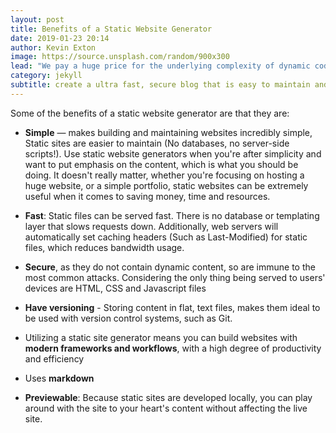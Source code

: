 ```yaml
---
layout: post
title: Benefits of a Static Website Generator
date: 2019-01-23 20:14
author: Kevin Exton
image: https://source.unsplash.com/random/900x300
lead: "We pay a huge price for the underlying complexity of dynamic code running on a server for every request — a price we could avoid paying entirely when this kind of complexity is not needed."
category: jekyll
subtitle: create a ultra fast, secure blog that is easy to maintain and easy to scale
---
```


Some of the benefits of a static website generator are that they are:

- **Simple** — makes building and maintaining websites incredibly simple, Static sites are easier to maintain (No databases, no server-side scripts!). Use static website generators when you're after simplicity and want to put emphasis on the content, which is what you should be doing. It doesn't really matter, whether you're focusing on hosting a huge website, or a simple portfolio, static websites can be extremely useful when it comes to saving money, time and resources.

- **Fast**: Static files can be served fast. There is no database or templating layer that slows requests down. Additionally, web servers will automatically set caching headers (Such as Last-Modified) for static files, which reduces bandwidth usage.

- **Secure**, as they do not contain dynamic content, so are immune to the most common attacks. Considering the only thing being served to users' devices are HTML, CSS and Javascript files

- **Have versioning** - Storing content in flat, text files, makes them ideal to be used with version control systems, such as Git.

- Utilizing a static site generator means you can build websites with **modern frameworks and workflows**, with a high degree of productivity and efficiency

- Uses **markdown**

- **Previewable**: Because static sites are developed locally, you can play around with the site to your heart's content without affecting the live site.
